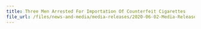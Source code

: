 ```yaml
---
title: Three Men Arrested For Importation Of Counterfeit Cigarettes 
file_url: /files/news-and-media/media-releases/2020-06-02-Media-Release.pdf
---
```

